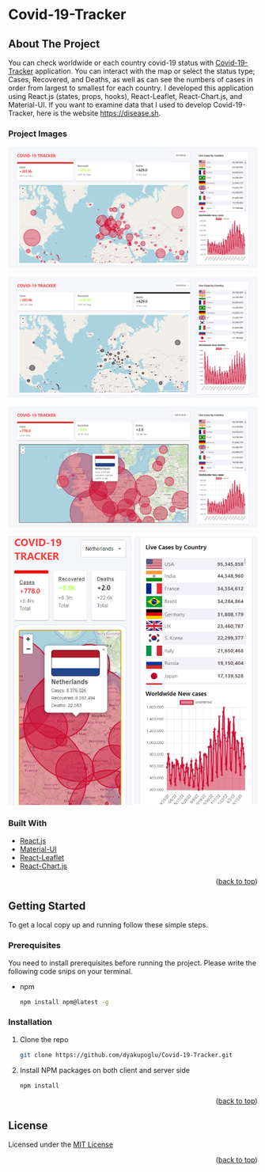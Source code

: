 # Covid-19-Tracker
<!-- ABOUT THE PROJECT -->
## About The Project

You can check worldwide or each country covid-19 status with [Covid-19-Tracker](https://covid-19-tracker-26330.web.app/) application. You can interact with the map or select the status type; Cases, Recovered, and Deaths, as well as can see the numbers of cases in order from largest to smallest for each country. I developed this application using React.js (states, props, hooks), React-Leaflet, React-Chart.js, and Material-UI. If you want to examine data that I used to develop Covid-19-Tracker, here is the website https://disease.sh.

### Project Images

![covid-19-tracker](Project_Images/covid-19-tracker-image_1.png)

![covid-19-tracker](Project_Images/covid-19-tracker-image_2.png)

![covid-19-tracker](Project_Images/covid-19-tracker-image_3.png)

![covid-19-tracker](Project_Images/covid-19-tracker-image_4.png)


### Built With

* [React.js](https://reactjs.org/)
* [Material-UI](https://mui.com/)
* [React-Leaflet](https://react-leaflet.js.org/)
* [React-Chart.js](https://react-chartjs-2.js.org/)

<p align="right">(<a href="#top">back to top</a>)</p>

<!-- GETTING STARTED -->
## Getting Started

To get a local copy up and running follow these simple steps.

### Prerequisites

You need to install prerequisites before running the project. Please write the following code snips on your terminal.
* npm

  ```sh
  npm install npm@latest -g
  ```

### Installation

1. Clone the repo

   ```sh
   git clone https://github.com/dyakupoglu/Covid-19-Tracker.git
   ```
2. Install NPM packages on both client and server side

   ```sh
   npm install
   ```

<p align="right">(<a href="#top">back to top</a>)</p>

## License

Licensed under the [MIT License](https://github.com/dyakupoglu/Covid-19-Tracker/blob/main/LICENSE)

<p align="right">(<a href="#top">back to top</a>)</p>